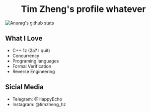 # <div align="center"> Tim Zheng's profile whatever </div>

[![Anurag's github stats](https://github-readme-stats.vercel.app/api?username=ultrasilicon&count_private=true&show_icons=true&theme=buefy)](https://github.com/anuraghazra/github-readme-stats)

## What I Love

* C++ 1z (2a? I quit)
* Concurrency
* Programing languages
* Formal Verification
* Reverse Engineering

## Sicial Media
* Telegram: @HappyEcho
* Instagram: @timzheng_hz
